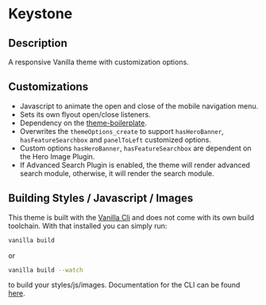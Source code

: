 # Keystone


## Description

A responsive Vanilla theme with customization options.


## Customizations

- Javascript to animate the open and close of the mobile navigation menu.
- Sets its own flyout open/close listeners.
- Dependency on the [theme-boilerplate](https://www.npmjs.com/package/@vanillaforums/theme-boilerplate).
- Overwrites the `themeOptions_create` to support `hasHeroBanner`, `hasFeatureSearchbox` and `panelToLeft` customized options.
- Custom options `hasHeroBanner`, `hasFeatureSearchbox` are dependent on the Hero Image Plugin.
- If Advanced Search Plugin is enabled, the theme will render advanced search module, otherwise, it will render the search module.

## Building Styles / Javascript / Images

This theme is built with the [Vanilla Cli](https://docs.vanillaforums.com/developer/vanilla-cli/) and does not come with its own build toolchain. With that installed you can simply run:
```bash
vanilla build
```
or
```bash
vanilla build --watch
```
to build your styles/js/images. Documentation for the CLI can be found [here](https://docs.vanillaforums.com/developer/vanilla-cli/#build-tools).

